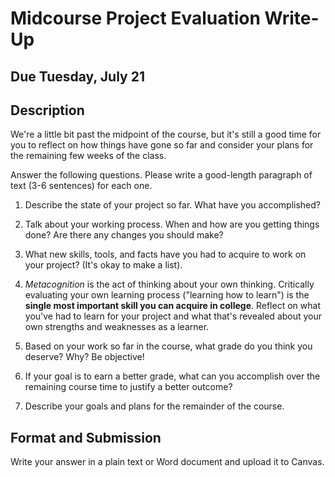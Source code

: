 # Midcourse Project Evaluation Write-Up

## Due Tuesday, July 21

## Description

We're a little bit past the midpoint of the course, but it's still a good time for you to reflect on how things have gone so far and consider your plans for the remaining few weeks of the class.

Answer the following questions. Please write a good-length paragraph of text (3-6 sentences) for each one.

1. Describe the state of your project so far. What have you accomplished?

2. Talk about your working process. When and how are you getting things done? Are there any changes you should make?

3. What new skills, tools, and facts have you had to acquire to work on your project? (It's okay to make a list).

4. *Metacognition* is the act of thinking about your own thinking. Critically evaluating your own learning process ("learning how to learn") is the **single most important
skill you can acquire in college**. Reflect on what you've had to learn for your project and what that's revealed about your own strengths and weaknesses as a learner.

5. Based on your work so far in the course, what grade do you think you deserve? Why? Be objective!

6. If your goal is to earn a better grade, what can you accomplish over the remaining course time to justify a better outcome?

7. Describe your goals and plans for the remainder of the course.

## Format and Submission

Write your answer in a plain text or Word document and upload it to Canvas.
